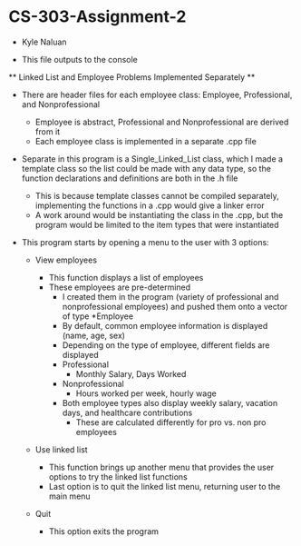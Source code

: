 # CS-303-Assignment-2
- Kyle Naluan

- This file outputs to the console

** Linked List and Employee Problems Implemented Separately **

- There are header files for each employee class: Employee, Professional, and Nonprofessional
  - Employee is abstract, Professional and Nonprofessional are derived from it
  - Each employee class is implemented in a separate .cpp file

- Separate in this program is a Single_Linked_List class, which I made a template class so the list could be made with any data type, so the function declarations and     definitions are both in the .h file
  - This is because template classes cannot be compiled separately, implementing the functions in a .cpp would give a linker error
  - A work around would be instantiating the class in the .cpp, but the program would be limited to the item types that were instantiated

- This program starts by opening a menu to the user with 3 options:

  - View employees
    - This function displays a list of employees
    - These employees are pre-determined
      - I created them in the program (variety of professional and nonprofessional employees) and pushed them onto a vector of type *Employee 
      - By default, common employee information is displayed (name, age, sex)
      - Depending on the type of employee, different fields are displayed
      - Professional
        - Monthly Salary, Days Worked
      - Nonprofessional
        - Hours worked per week, hourly wage
      - Both employee types also display weekly salary, vacation days, and healthcare contributions
        - These are calculated differently for pro vs. non pro employees

  - Use linked list
    - This function brings up another menu that provides the user options to try the linked list functions
    - Last option is to quit the linked list menu, returning user to the main menu
 
  - Quit
    - This option exits the program
